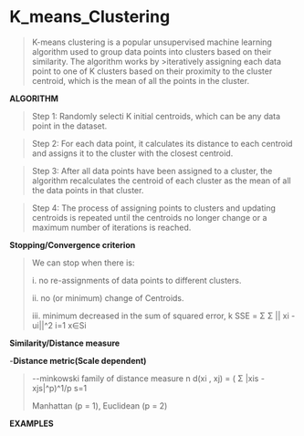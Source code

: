 # K_means_Clustering

>K-means clustering is a popular unsupervised machine learning algorithm used to group data points into clusters based on their similarity. The algorithm works by >iteratively assigning each data point to one of K clusters based on their proximity to the cluster centroid, which is the mean of all the points in the cluster.

**ALGORITHM**

>Step 1: Randomly selecti K initial centroids, which can be any data point in the dataset.

>Step 2: For each data point, it calculates its distance to each centroid and assigns it to the cluster with the closest centroid.

>Step 3: After all data points have been assigned to a cluster, 
>the algorithm recalculates the centroid of each cluster as the mean of all the data points in that cluster. 

>Step 4: The process of assigning points to clusters and updating centroids is repeated until the centroids no longer change or 
> a maximum number of iterations is reached.

**Stopping/Convergence criterion**

> We can stop when there is:
>
>i. no re-assignments of data points to different clusters.
>
>ii. no (or minimum) change of Centroids.
>
>iii. minimum decreased in the sum of squared error,
>                     k
>             SSE =  Σ   Σ || xi - ui||^2 
>                   i=1 x∈Si
  
**Similarity/Distance measure**
  
-**Distance metric(Scale dependent)**

> --minkowski family of distance measure
>                 n
> d(xi , xj) = (  Σ |xis - xjs|^p)^1/p
>                 s=1
>
 > Manhattan (p = 1), Euclidean (p = 2)              
                 
**EXAMPLES**


